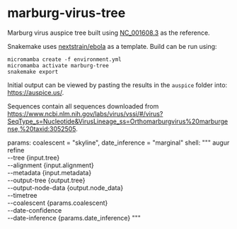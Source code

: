 # marburg-virus-tree

Marburg virus auspice tree built using [NC_001608.3](https://www.ncbi.nlm.nih.gov/nuccore/NC_001608.3) as the reference.

Snakemake uses [nextstrain/ebola](https://github.com/nextstrain/ebola) as a template. Build can be run using:

```
micromamba create -f environment.yml
micromamba activate marburg-tree
snakemake export
```

Initial output can be viewed by pasting the results in the `auspice` folder into: https://auspice.us/.

Sequences contain all sequences downloaded from https://www.ncbi.nlm.nih.gov/labs/virus/vssi/#/virus?SeqType_s=Nucleotide&VirusLineage_ss=Orthomarburgvirus%20marburgense,%20taxid:3052505.

params:
        coalescent = "skyline",
        date_inference = "marginal"
    shell:
        """
        augur refine \
            --tree {input.tree} \
            --alignment {input.alignment} \
            --metadata {input.metadata} \
            --output-tree {output.tree} \
            --output-node-data {output.node_data} \
            --timetree \
            --coalescent {params.coalescent} \
            --date-confidence \
            --date-inference {params.date_inference}
        """